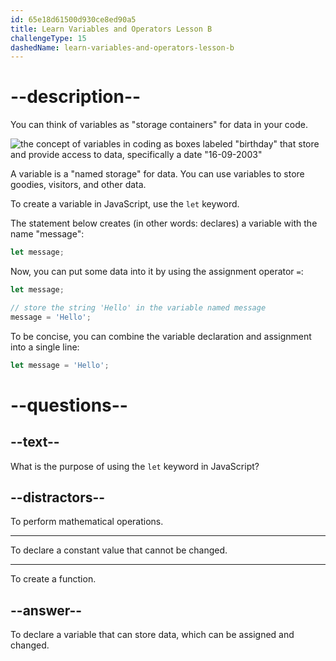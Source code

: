 ```yaml
---
id: 65e18d61500d930ce8ed90a5
title: Learn Variables and Operators Lesson B
challengeType: 15
dashedName: learn-variables-and-operators-lesson-b
---
```

# --description--

You can think of variables as "storage containers" for data in your code.

<img src="https://cdn.freecodecamp.org/curriculum/odin-project/variables-and-operators/top-learn-variables-and-operators.png" alt='the concept of variables in coding as boxes labeled "birthday" that store and provide access to data, specifically a date "16-09-2003"'>

A variable is a "named storage" for data. You can use variables to store goodies, visitors, and other data.

To create a variable in JavaScript, use the `let` keyword.

The statement below creates (in other words: declares) a variable with the name "message":

```js
let message;
```

Now, you can put some data into it by using the assignment operator `=`:

```js
let message;

// store the string 'Hello' in the variable named message
message = 'Hello'; 
```

To be concise, you can combine the variable declaration and assignment into a single line:

```js
let message = 'Hello';
```


# --questions--

## --text--

What is the purpose of using the `let` keyword in JavaScript?

## --distractors--

To perform mathematical operations.

---

To declare a constant value that cannot be changed.

---

To create a function.

## --answer--

To declare a variable that can store data, which can be assigned and changed.

